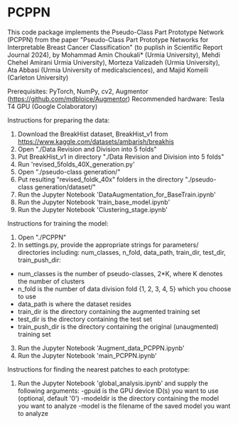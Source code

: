 # PCPPN
This code package implements the Pseudo-Class Part Prototype Network (PCPPN) from the paper "Pseudo-Class Part Prototype Networks for Interpretable Breast Cancer Classification"
(to puplish in Scientific Report Journal 2024), by Mohammad Amin Choukali* (Urmia University), Mehdi Chehel Amirani Urmia University),
Morteza Valizadeh (Urmia University), Ata Abbasi (Urmia University of medicalsciences), and Majid Komeili (Carleton University)

Prerequisites: PyTorch, NumPy, cv2, Augmentor (https://github.com/mdbloice/Augmentor)
Recommended hardware: Tesla T4 GPU (Google Colaboratory)

Instructions for preparing the data:
1. Download the BreakHist dataset, BreakHist_v1 from https://www.kaggle.com/datasets/ambarish/breakhis
2. Open "./Data Revision and Division into 5 folds"
3. Put BreakHist_v1 in directory "./Data Revision and Division into 5 folds"
4. Run 'revised_5folds_40X_generation.py'
5. Open "./pseudo-class generation/"
6. Put resulting "revised_foldk_40x" folders in the directory "./pseudo-class generation/dataset/"
7. Run the Jupyter Notebook 'DataAugmentation_for_BaseTrain.ipynb'
8. Run the Jupyter Notebook 'train_base_model.ipynb'
9. Run the Jupyter Notebook 'Clustering_stage.ipynb'

Instructions for training the model:
1. Open "./PCPPN"
2. In settings.py, provide the appropriate strings for parameters/ directories including:
num_classes, n_fold, data_path, train_dir, test_dir, train_push_dir:
- num_classes is the number of pseudo-classes, 2*K, where K denotes the number of clusters
- n_fold is the number of data division fold {1, 2, 3, 4, 5} which you choose to use  
- data_path is where the dataset resides
- train_dir is the directory containing the augmented training set
- test_dir is the directory containing the test set
- train_push_dir is the directory containing the original (unaugmented) training set
3. Run the Jupyter Notebook 'Augment_data_PCPPN.ipynb'
4. Run the Jupyter Notebook 'main_PCPPN.ipynb'

Instructions for finding the nearest patches to each prototype:
1. Run the Jupyter Notebook 'global_analysis.ipynb' and supply the following arguments:
-gpuid is the GPU device ID(s) you want to use (optional, default '0')
-modeldir is the directory containing the model you want to analyze
-model is the filename of the saved model you want to analyze

